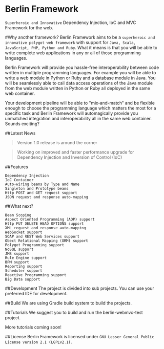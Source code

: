 # Berlin Framework
`Superheroic and Innovative` Dependency Injection, IoC and MVC Framework for the web. 

#Why another framework?
Berlin Framework aims to be a `superheroic and innovative polygot web framework` with support for `Java, Scala, JavaScript, PHP, Python and Ruby`. What it means is that you will be able to write complete web applications in any or all of those programming languages.

Berlin Framework will provide you hassle-free interoperability between code written in multiple programming languages. For example you will be able to write a web module in Python or Ruby and a database module in Java. You will be seamlessly able to call data access operations of the Java module from the web module written in Python or Ruby all deployed in the same web container. 

Your development pipeline will be able to "mix-and-match" and be flexible enough to choose the programming language which matters the most for a specific task and Berlin Framework will automagically provide you unmatched integration and interoperability all in the same web container. Sounds exciting?

##Latest News

> Version 1.0 release is around the corner

> Working on improved and faster performance upgrade for Dependency Injection and Inversion of Control (IoC)

##Features

```
Dependency Injection
IoC Container
Auto-wiring beans by Type and Name
Singleton and Prototype beans
Http POST and GET request support
JSON request and response auto-mapping
```
##What next?

```
Bean Scoping
Aspect Oriented Programming (AOP) support
Http PUT DELETE HEAD OPTIONS support
XML request and response auto-mapping
WebSocket support
SOAP and REST Web Services support
Obect Relational Mapping (ORM) support
Polygot Programming support
NoSQL support
JMS support
Rule Engine support
BPM support
Reporting support
Scheduler support
Reactive Programming support
Big Data support
```
##Development
The project is divided into sub projects. You can use your preferred IDE for development.

##Build
We are using Gradle build system to build the projects. 

##Tutorials
We suggest you to build and run the berlin-webmvc-test project.

More tutorials coming soon!

##License
Berlin Framework is licensed under `GNU Lesser General Public License version 2.1 (LGPLv2.1)`. 
